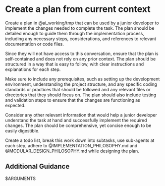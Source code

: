 # Create a plan from current context

Create a plan in @ai_working/tmp that can be used by a junior developer to implement the changes needed to complete the task. The plan should be detailed enough to guide them through the implementation process, including any necessary steps, considerations, and references to relevant documentation or code files.

Since they will not have access to this conversation, ensure that the plan is self-contained and does not rely on any prior context. The plan should be structured in a way that is easy to follow, with clear instructions and explanations for each step.

Make sure to include any prerequisites, such as setting up the development environment, understanding the project structure, and any specific coding standards or practices that should be followed and any relevant files or directories that they should focus on. The plan should also include testing and validation steps to ensure that the changes are functioning as expected.

Consider any other relevant information that would help a junior developer understand the task at hand and successfully implement the required changes. The plan should be comprehensive, yet concise enough to be easily digestible.

Create a todo list, break this work down into subtasks, use sub-agents at each step, adhere to @IMPLEMENTATION_PHILOSOPHY.md and @MODULAR_DESIGN_PHILOSOPHY.md while designing the plan.

## Additional Guidance

$ARGUMENTS
